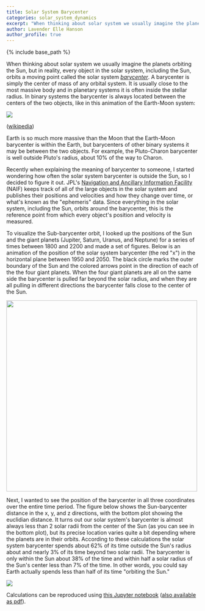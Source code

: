 ```yaml
---
title: Solar System Barycenter
categories: solar_system_dynamics
excerpt: "When thinking about solar system we usually imagine the planets orbiting the Sun, but in reality, every object in the solar system, including the Sun, orbits a moving point called the solar system barycenter..."
author: Lavender Elle Hanson
author_profile: true
---
```


{% include base_path %}

When thinking about solar system we usually imagine the planets orbiting the Sun, but in reality,
every object in the solar system, including the Sun, orbits a moving point called the solar system
[*barycenter*](https://en.wikipedia.org/wiki/Barycenter_(astronomy)).
A barycenter is simply the center of mass of any orbital system.
It is usually close to the most massive body and in planetary systems it is often inside the stellar radius.
In binary systems the barycenter is always located between the centers of the two objects, like in this 
animation of the Earth-Moon system:

<img src="https://upload.wikimedia.org/wikipedia/commons/5/59/Orbit3.gif">

([wikipedia](https://en.wikipedia.org/wiki/Barycenter_(astronomy)#/media/File:Orbit3.gif))

Earth is so much more massive than the Moon that the Earth-Moon barycenter is within the Earth, but 
barycenters of other binary systems it may be between the two objects. For example, the Pluto-Charon
barycenter is well outside Pluto's radius, about 10% of the way to Charon.

Recently when explaining the meaning of barycenter to someone, I started wondering how often the solar system barycenter is outside the Sun, so I decided to figure it out.
JPL's [Navigation and Ancillary Information Facility](https://naif.jpl.nasa.gov/naif/) (NAIF) keeps track of all of the large objects in the solar system and publishes their positions and velocities and how they change over time, or what's known as the "ephemeris" data.
Since everything in the solar system, including the Sun, orbits around the barycenter, this is the reference point from which every object's position and velocity is measured.

To visualize the Sub-barycenter orbit, I looked up the positions of the Sun and the giant planets (Jupiter, Saturn, Uranus, and Neptune) for a series of times between 1800 and 2200 and made a set of figures.
Below is an animation of the position of the solar system barycenter (the red "x") in the horizontal plane between 1950 and 2050.
The black circle marks the outer boundary of the Sun and the colored arrows point in the direction of 
each of the the four giant planets.
When the four giant planets are all on the same side the barycenter is pulled far beyond the solar radius,
and when they are all pulling in different directions the barycenter falls close to the center of the Sun.

<a href="https://ellequelle.github.io/images/barycenter.html"><img src="https://ellequelle.github.io/images/barycenter.gif" style="width:500px;"></a>

Next, I wanted to see the position of the barycenter in all three coordinates over the entire time period.
The figure below shows the Sun-barycenter distance in the x, y, and z directions, with the bottom plot showing the euclidian distance.
It turns out our solar system's barycenter is almost always less than 2 solar radii from the center of the Sun (as you can see in the bottom plot), but its precise location varies quite a bit depending where the planets are in their orbits.
According to these calculations the solar system barycenter spends about 62% of its time outside the Sun's radius about and nearly 3% of its time beyond two solar radii.
The barycenter is only within the Sun about 38% of the time and within half a solar radius of the Sun's center less than 7% of the time.
In other words, you could say Earth actually spends less than half of its time "orbiting the Sun."

<img src="https://ellequelle.github.io/images/barycenter-400.png">

Calculations can be reproduced using <a href="/files/ss_barycenter.ipynb">this Jupyter notebook</a> (<a href="/files/ss_barycenter.pdf">also available as pdf</a>).
